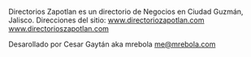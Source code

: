 Directorios Zapotlan es un directorio de Negocios en Ciudad Guzmán, Jalisco. 
Direcciones del sitio:
www.directoriozapotlan.com
www.directorioszapotlan.com

Desarollado por Cesar Gaytán aka mrebola 
me@mrebola.com

